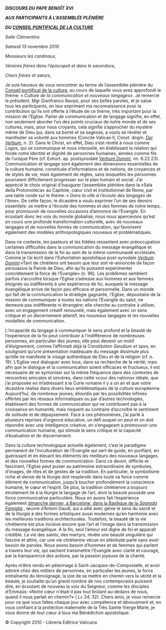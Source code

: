 ***DISCOURS DU PAPE BENOÎT XVI***

***AUX PARTICIPANTS À L'ASSEMBLÉE PLÉNIÈRE***

***DU [CONSEIL PONTIFICAL DE LA CULTURE](http://www.vatican.va/roman_curia/pontifical_councils/cultr/index_fr.htm)***

*Salle Clémentine*

*Samedi 13 novembre 2010*

*Messieurs les cardinaux,*

*Vénérés frères dans l’épiscopat et dans le sacerdoce,*

*Chers frères et sœurs,*

Je suis heureux de vous rencontrer au terme de l’assemblée plénière du [Conseil pontifical de la culture](http://www.vatican.va/roman_curia/pontifical_councils/cultr/index_fr.htm), au cours de laquelle vous avez approfondi le thème: « *Culture de la communication et nouveaux langages».* Je remercie le président, Mgr Gianfranco Ravasi, pour ses belles paroles, et je salue tous les participants, en leur exprimant ma reconnaissance pour la contribution qu’ils ont offerte à l’étude de ce thème, très important pour la mission de l’Eglise. Parler de communication et de langage signifie, en effet, non seulement aborder l’un des points cruciaux de notre monde et de ses cultures, mais, pour nous croyants, cela signifie s’approcher du mystère même de Dieu qui, dans sa bonté et sa sagesse, a voulu se révéler et manifester sa volonté aux hommes (Concile Vatican II, Const. dogm. *[Dei Verbum](http://www.vatican.va/archive/hist_councils/ii_vatican_council/documents/vat-ii_const_19651118_dei-verbum_fr.html),* n. 2). Dans le Christ, en effet, Dieu s’est révélé à nous comme *Logos*, qui se communique et nous interpelle, en établissant la relation qui fonde notre identité et dignité de personnes humaines, aimées comme fils de l’unique Père (cf. Exhort. ap. postsynodale *[Verbum Domini](/content/benedict-xvi/fr/apost_exhortations/documents/hf_ben-xvi_exh_20100930_verbum-domini.html),* nn. 6.22.23). Communication et langage sont également des dimensions essentielles de la culture humaine, constituée d’informations et de notions, de croyances et de styles de vie, mais également de règles, sans lesquelles les personnes pourraient difficilement progresser sur le plan humain et social. J’ai apprécié le choix original d’inaugurer l’assemblée plénière dans la «Sala della Protomoteca» au Capitole, cœur civil et institutionnel de Rome, par une table ronde sur le thème: « *Dans la ville à l’écoute des langages de l’âme».* De cette façon, le dicastère a voulu exprimer l’un de ses devoirs essentiels: se mettre à l’écoute des hommes et des femmes de notre temps, pour promouvoir de nouvelles occasions d’annonce de l’Evangile. En écoutant donc les voix du monde globalisé, nous nous apercevons qu’est en cours une profonde transformation culturelle, avec de nouveaux langages et de nouvelles formes de communication, qui favorisent également des modèles anthropologiques nouveaux et problématiques.

Dans ce contexte, les pasteurs et les fidèles ressentent avec préoccupation certaines difficultés dans la communication du message évangélique et dans la transmission de la foi au sein de la même communauté ecclésiale. Comme je l’ai écrit dans l’Exhortation apostolique post-synodale *[Verbum Domini](/content/benedict-xvi/fr/apost_exhortations/documents/hf_ben-xvi_exh_20100930_verbum-domini.html):*«Tant de chrétiens ont besoin que leur soit ré-annoncée de façon persuasive la Parole de Dieu, afin qu’ils puissent expérimenter concrètement la force de l’Evangile» (n. 96). Les problèmes semblent parfois s’accroître lorsque l’Eglise s’adresse aux hommes et aux femmes éloignés ou indifférents à une expérience de foi, auxquels le message évangélique arrive de façon peu efficace et personnelle. Dans un monde qui fait de la communication la stratégie gagnante, l’Eglise, dépositaire de la mission de communiquer à toutes les nations l’Evangile du salut, ne demeure pas indifférente ni étrangère; elle cherche au contraire à utiliser, avec un engagement créatif renouvelé, mais également avec un sens critique et un discernement attentif, les nouveaux langages et les nouvelles modalités de communication.

L’incapacité du langage à communiquer le sens profond et la beauté de l’expérience de la foi peut contribuer à l’indifférence de nombreuses personnes, en particulier des jeunes; elle peut devenir un motif d’éloignement, comme l’affirmait déjà la Constitution *Gaudium et spes,* en soulignant qu’une présentation inadéquate du message dissimule plus qu’elle ne manifeste le visage authentique de Dieu et de la religion (cf. n. 19). L’Eglise veut dialoguer avec tous, dans sa recherche de la vérité; mais afin que le dialogue et la communication soient efficaces et fructueux, il est nécessaire de se syntoniser sur la même fréquence dans des contextes de rencontres amicales et sincères, dans cette «cour des nations» idéale, que j’ai proposée en m’adressant à la Curie romaine il y a un an et que votre dicastère réalise dans divers lieux emblématiques de la culture européenne. Aujourd’hui, de nombreux jeunes, étourdis par les possibilités infinies offertes par les réseaux informatiques ou par d’autres technologies, établissent des formes de communication qui ne contribuent pas à la croissance en humanité, mais risquent au contraire d’accroître le sentiment de solitude et de dépaysement. Face à ces phénomènes, j’ai parlé à plusieurs reprises d’urgence éducative, un défi auquel on peut et on doit répondre avec une intelligence créative, en s’engageant à promouvoir une communication humaine, qui stimule le sens critique et la capacité d’évaluation et de discernement.

Dans la culture technologique actuelle également, c’est le paradigme permanent de l’inculturation de l’Evangile qui sert de guide, en purifiant, en guérissant et en élevant les éléments les meilleurs des nouveaux langages et des nouvelles formes de communication. Dans ce devoir, difficile et fascinant, l’Eglise peut puiser au patrimoine extraordinaire de symboles, d’images, de rites et de gestes de sa tradition. En particulier, le symbolisme riche et dense de la liturgie doit resplendir dans toute sa force comme élément de communication, jusqu’à toucher profondément la conscience humaine, le cœur et l’esprit. De plus, la tradition chrétienne a toujours étroitement lié à la liturgie le langage de l’art, dont la beauté possède une force communicative particulière. Nous en avons fait l’expérience également [dimanche dernier, à Barcelone, dans la Basilique de la *Sagrada Famiglia*](/content/benedict-xvi/fr/homilies/2010/documents/hf_ben-xvi_hom_20101107_barcelona.html) *,* œuvre d’Antoni Gaudí, qui a allié avec génie le sens du sacré et de la liturgie à des formes artistiques aussi modernes qu’en harmonie avec les meilleures traditions architecturales. Toutefois, la beauté de la vie chrétienne est plus incisive encore que l’art et l’image dans la transmission du message évangélique. A la fin, seul l’amour est digne de foi et apparaît crédible. La vie des saints, des martyrs, révèle une beauté singulière qui fascine et attire, car une vie chrétienne vécue en plénitude parle sans avoir besoin de paroles. Nous avons besoin d’hommes et de femmes qui parlent à travers leur vie, qui sachent transmettre l’Evangile avec clarté et courage, par la transparence des actions, par la passion joyeuse de la charité.

Après m’être rendu en pèlerinage à Saint-Jacques-de-Compostelle, et avoir admiré chez des milliers de personnes, en particulier les jeunes, la force entraînante du témoignage, la joie de se mettre en chemin vers la vérité et la beauté, je souhaite qu’un grand nombre de nos contemporains puissent dire, en écoutant de nouveau la voix du Seigneur, comme les disciples d’Emmaüs: «Notre cœur n'était-il pas tout brûlant au-dedans de nous, quand il nous parlait en chemin?» ( *Lc* 24, 32). Chers amis, je vous remercie pour ce que vous faites chaque jour avec compétence et dévouement et, en vous confiant à la protection maternelle de la Très Sainte Vierge Marie, je vous donne de tout cœur à tous ma Bénédiction apostolique.

© Copyright 2010 - Libreria Editrice Vaticana